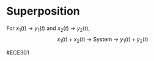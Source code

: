 # Superposition
For $x_{1}(t)$ -> $y_{1}(t)$ and $x_{2}(t)$ -> $y_{2}(t)$,
$$x_{1}(t)+x_{2}(t)\text{ -> System -> }y_{1}(t)+y_{2}(t)$$

#ECE301 
